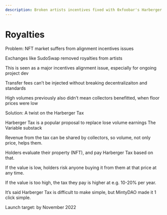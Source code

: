 ```yaml
---
description: Broken artists incentives fixed with 0xfoobar's Harberger Tax proposal
---
```


# Royalties

Problem: NFT market suffers from alignment incentives issues

Exchanges like SudoSwap removed royalties from artists

This is seen as a major incentives alignment issue, especially for ongoing project dev

Transfer fees can’t be injected without breaking decentralizaiton and standards

High volumes previously also didn’t mean collectors benefitted, when floor prices were low

Solution: A twist on the Harberger Tax

Harberger Tax is a popular proposal to replace lose volume earnings The Variable substack

Revenue from the tax can be shared by collectors, so volume, not only price, helps them.

Holders evaluate their property (NFT), and pay Harberger Tax based on that.

If the value is low, holders risk anyone buying it from them at that price at any time.

If the value is too high, the tax they pay is higher at e.g. 10-20% per year.

It’s said Harberger Tax is difficult to make simple, but MintyDAO made it 1 click simple.

Launch target: by November 2022
